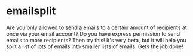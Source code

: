 # emailsplit

Are you only allowed to send a emails to a certain amount of recipients at once via your email account? Do you have express permission to send emails to more recipients? Then try this! It's very beta, but it will help you split a list of lots of emails into smaller lists of emails. Gets the job done!
